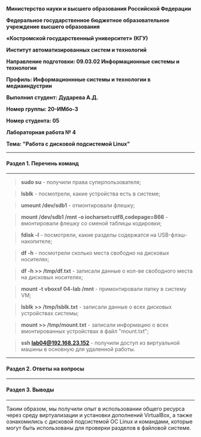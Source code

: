 **Министерство науки и высшего образования Российской Федерации**

**Федеральное государственное бюджетное образовательное учреждение высшего образования**

**«Костромской государственный университет» (КГУ)**

**Институт автоматизированных систем и технологий**

**Направление подготовки: 09.03.02 Информационные системы и технологии**

**Профиль: Информационнные системы и технологии в медиаиндустрии**

**Выполнил студент: Дударева А.Д.**

**Номер группы: 20-ИМбо-3**

**Номер студента: 05**

**Лабораторная работа № 4** 

**Тема: "Работа с дисковой подсистемой Linux"**

---

#### Раздел 1. Перечень команд

---

> **sudo su** - получили права суперпользователя;

> **lsblk** - посмотрели, какие устройства есть в системе;

> **umount /dev/sdb1** - отмонтировали флешку;

> **mount /dev/sdb1 /mnt -o iocharset=utf8,codepage=866** - вмонтировали флешку со сменой таблицы кодировки; 

> **fdisk -l** - посмотрели, какие разделы содержатся на USB-флэш-накопителе;

> **df -h** - посмотрели сколько места свободно на дисковых носителях;

> **df -h >> /tmp/df.txt** - записали данные о кол-ве свободного места на дисковых носителях;

> **mount -t vboxsf 04-lab /mnt** - примонтировали папку в систему VM;

> **lsblk >> /tmp/lsblk.txt** - записали данные о всех дисковых устройствах системы;

> **mount >> /tmp/mount.txt** - записали информацию о всех вмонтированных устройствах в файл "mount.txt";

> **ssh lab04@192.168.23.152** - получили доступ из виртуальной машины в основную для удаленной работы.

---

#### Раздел 2. Ответы на вопросы

---

#### Раздел 3. Выводы

---

Таким образом, мы получили опыт в использовании общего ресурса через среду виртуализации и установки
дополнений VirtualBox, а также ознакомились с дисковой подсистемой ОС Linux и командами, которые могут быть
использованы для проверки разделов в файловой системе. 